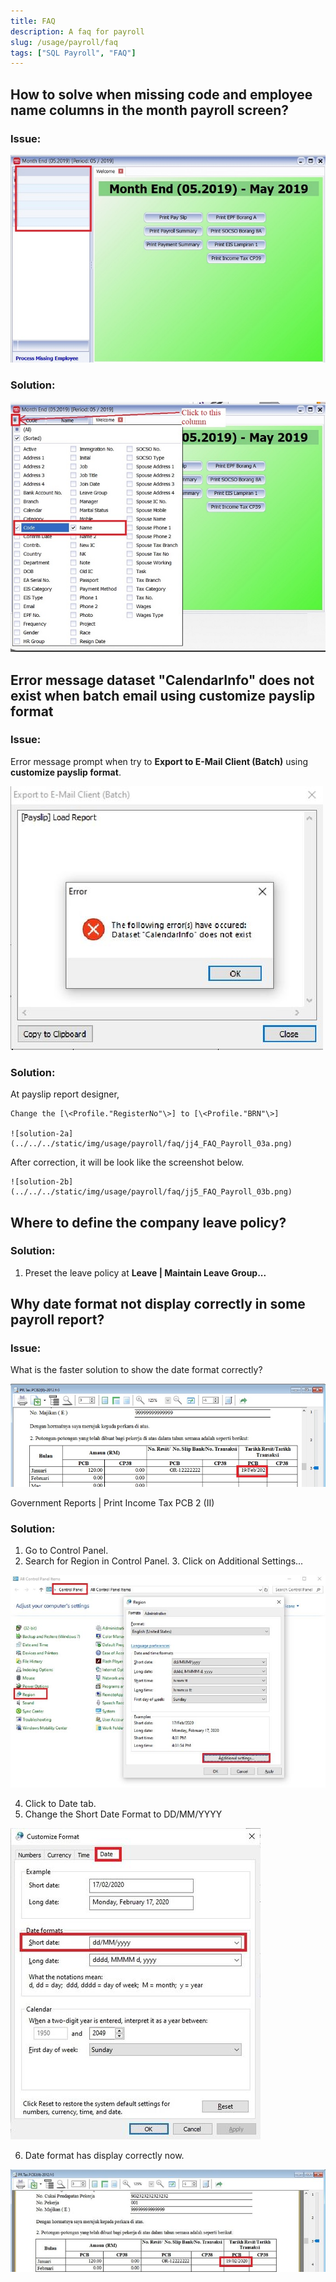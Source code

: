```yaml
---
title: FAQ
description: A faq for payroll
slug: /usage/payroll/faq
tags: ["SQL Payroll", "FAQ"]
---
```


## How to solve when missing code and employee name columns in the month payroll screen?

### Issue:

![issue-1](../../../static/img/usage/payroll/faq/jj1_FAQ_Payroll_01.png)

### Solution:

![solution-1](../../../static/img/usage/payroll/faq/jj2_FAQ_Payroll_02.png)

## Error message dataset "CalendarInfo" does not exist when batch email using customize payslip format

### Issue:

Error message prompt when try to **Export to E-Mail Client (Batch)** using **customize payslip format**.

![issue-2](../../../static/img/usage/payroll/faq/jj3_FAQ_Payroll_03.png)

### Solution:

At payslip report designer,

    Change the [\<Profile."RegisterNo"\>] to [\<Profile."BRN"\>]

    ![solution-2a](../../../static/img/usage/payroll/faq/jj4_FAQ_Payroll_03a.png)

After correction, it will be look like the screenshot below.

    ![solution-2b](../../../static/img/usage/payroll/faq/jj5_FAQ_Payroll_03b.png)

## Where to define the company leave policy?

### Solution:

1. Preset the leave policy at **Leave | Maintain Leave Group...**

## Why date format not display correctly in some payroll report?

### Issue:

What is the faster solution to show the date format correctly?

![issue-4](../../../static/img/usage/payroll/faq/jj6_FAQ_Payroll_04a.png)

Government Reports | Print Income Tax PCB 2 (II)

### Solution:

1. Go to Control Panel.
2. Search for Region in Control Panel. 3. Click on Additional Settings...

![solution-4a](../../../static/img/usage/payroll/faq/jj7_FAQ_Payroll_04b.png)

4. Click to Date tab.
5. Change the Short Date Format to DD/MM/YYYY

![solution-4b](../../../static/img/usage/payroll/faq/jj8_FAQ_Payroll_04c.png)

6. Date format has display correctly now.

![solution-4c](../../../static/img/usage/payroll/faq/jj9_FAQ_Payroll_04d.png)
